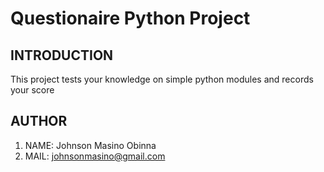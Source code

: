 # Questionaire Python Project

## INTRODUCTION
This project tests your knowledge on simple python modules and records your score

## AUTHOR
1. NAME: Johnson Masino Obinna
2. MAIL: johnsonmasino@gmail.com
